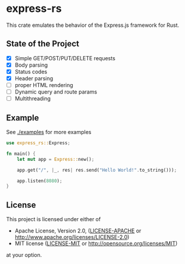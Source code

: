 # express-rs

This crate emulates the behavior of the Express.js framework for Rust.

## State of the Project

- [x] Simple GET/POST/PUT/DELETE requests
- [x] Body parsing
- [x] Status codes
- [x] Header parsing
- [ ] proper HTML rendering
- [ ] Dynamic query and route params
- [ ] Multithreading

## Example

See [./examples](./examples) for more examples

```rust
use express_rs::Express;

fn main() {
    let mut app = Express::new();

    app.get("/", |_, res| res.send("Hello World!".to_string()));

    app.listen(8080);
}
```

## License

This project is licensed under either of

- Apache License, Version 2.0, ([LICENSE-APACHE](LICENSE-APACHE) or http://www.apache.org/licenses/LICENSE-2.0)
- MIT license ([LICENSE-MIT](LICENSE-MIT) or http://opensource.org/licenses/MIT)

at your option.
